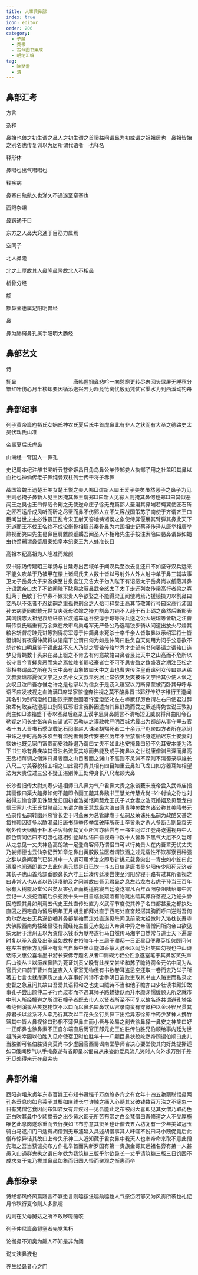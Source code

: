 ```yaml
---
title: 人事典鼻部
index: true
icon: editor
order: 206
category:
  - 子藏
  - 类书
  - 古今图书集成
  - 明伦汇编
tag:
  - 陈梦雷
  - 清
---
```


## 鼻部汇考

方言  

杂释  

鼻始也兽之初生谓之鼻人之初生谓之首梁益间谓鼻为初或谓之祖祖居也　鼻祖皆始之别名也传复训以为居所谓代语者　也释名  

释形体  

鼻嘒也出气嘒嘒也  

释疾病  

鼻塞曰鼽鼽久也涕久不通遂至窒塞也  

酉阳杂俎  

鼻窍通于目  

东方之人鼻大窍通于目筋力属焉  

空同子  

北人鼻隆  

北之土厚故其人鼻隆鼻隆故北人不相鼻  

析骨分经  

额  

额鼻茎也属足阳明胃经  

鼻  

鼻为肺窍鼻孔属手阳明大肠经  

## 鼻部艺文

诗  

拥鼻　　　　　　　　　　　唐韩偓拥鼻悲吟一向愁寒更转尽未回头绿屏无睡秋分簟红叶伤心月半楼却要因循添逸兴若为趋竞怆离忧殷勤凭仗官渠水为到西溪动钓舟  

## 鼻部纪事

列子黄帝篇庖牺氏女娲氏神农氏夏后氏牛首虎鼻此有非人之状而有大圣之德路史太昊伏戏氏山准  

帝禹夏后氏虎鼻  

山海经一臂国人一鼻孔  

史记周本纪注雒书灵听云苍帝姬昌日角鸟鼻公羊传邾娄人执鄫子用之社盖叩其鼻以血社也神仙传老子鼻纯骨双柱列士传干将子赤鼻  

战国策魏王遗楚王美女楚王悦之夫人郑□谓新人曰王爱子美矣虽然恶子之鼻子为见王则必掩子鼻新人见王因掩其鼻王谓郑□曰新人见寡人则掩其鼻何也郑□曰其似恶闻王之臭也王曰悍哉令劓之无使逆命庄子徐无鬼篇郢人垩漫其鼻端若蝇翼使匠石斫之匠石运斤成风听而斫之尽垩而鼻不伤郢人立不失容战国策苏子南使于齐谓齐王曰臣闻当世之主必诛暴正乱今宋王射天笞地铸诸侯之象使侍屏偃展其臂弹其鼻此天下无道而王不伐王名终不成论衡骨相篇苏秦骨鼻为六国相史记蔡泽传泽从唐举相唐举熟视而笑曰先生曷鼻巨肩魋颜蹙齃吾闻圣人不相殆先生乎按注索隐曰曷鼻谓鼻如蝎虫也蹙齃谓鼻蹙眉秦始皇本纪秦王为人蜂准长目  

高祖本纪高祖为人隆准而龙颜  

汉书陈汤传建昭三年汤与甘延寿出西域单于闻汉兵至欲去复还曰不如坚守汉兵远来不能久攻单于乃被甲在楼上诸阏氏夫人数十皆以弓射外人外人射中单于鼻三辅故事卫太子岳鼻太子来省疾至甘泉宫江充告太子勿入陛下有诏恶太子岳鼻尚以纸蔽其鼻充语武帝曰太子不欲闻陛下脓臭故蔽鼻武帝怒太子太子走还列女传梁高行者梁之寡妇荣于色敏于行早寡不嫁梁贵人争欲娶之不能得梁王闻使聘焉乃援镜操刀以割鼻曰妾所以不死者不忍幼嗣之重孤也刑余之人殆可释矣王高其节敬其行号曰梁高行沛国孙去病妻同郡戴元世女夫死母欲嫁之操刀割鼻刀钝不入趍于石上砺之鼻然后断郡表其闾魏志太祖纪袁绍进临官渡遣车运谷使淳于琼等将兵送之公大破琼等皆斩之注曹瞒传袁氏辎重有万余乘在故市乌巢屯军无严备公乃选精锐步骑从间道出放火尽燔其粮谷斩督将眭元进等割得将军淳于仲简鼻未死杀士卒千余人皆取鼻以示绍军将士皆怛惧时有夜得仲简将以诣麾下公谓曰何为如是仲简曰胜负自天何用为问乎公意欲不杀许攸曰明旦鉴于镜此益不忘人乃杀之管辂传辂举秀才吏部尚书何晏请之谓辂曰连梦见青蝇数十头来在鼻上驱之不肯去有何意故辂曰鼻者艮此天中之山高而不危所以长守贵今青蝇臭恶而集之焉位峻者颠轻豪者亡不可不思害盈之数盛衰之期注臣松之案相书谓鼻之所在为天中鼻有山象故曰天中之山也曹爽传注皇甫谧列女传曰爽从弟文叔妻谯郡夏侯文宁之女名令女文叔早死居止常依爽及爽被诛文宁怜其少使人讽之女叹且泣曰吾亦惟之许之是也家以为信女于是窃入寝室以刀断鼻蒙被而卧其母呼与语不应发被视之血流满□席举家惊惶奔往视之莫不酸鼻晋书郭舒传舒字稚行王澄闻其名引为别驾澄终日酣饮宗廞尝因酒忤澄澄怒叱左右棒廞舒厉色谓左右曰使君过醉汝辈何敢妄动澄恚曰别驾狂邪诳言我醉因遣掏其鼻舒跪而受之廞遂得免世说王敦初尚主如□漆箱盛干枣以塞鼻后赵录王谟字思贤鼻齆言不清畅短无威仪将拜曲阳令石勒疑之问长史张宾宾曰请试可否勒从之谟政教严明百城尤最出为都部从事守宰去官者十五人晋书石季龙载记石闵率赵人诛诸胡羯死者二十余万尸屯聚四方者所在承闵书诛之于时高鼻多须至有滥死者谢安传安被召历年不至禁锢终身遂栖迟东土安妻刘惔妹也既见家门富贵而安独静退乃谓曰丈夫不如此也安掩鼻曰恐不免耳安本能为洛下书生咏有鼻疾故其音浊名流爱其咏而弗能及或手掩鼻以之世说康僧渊目深而鼻高王丞相每调之僧渊曰鼻者面之山目者面之渊山不高则不灵渊不深则不清蜀录李雄长八尺三寸美容貌相工相之曰此君将贵其相有四目如重云鼻如飞龙口如方器耳如相望法为大贵位过三公不疑王湛别传王处仲身长八尺龙颊大鼻  

长沙耆旧传太尉刘寿少遇相师曰凡鼻为气户君鼻大贵之象谈薮宋废帝尝入武帝庙指其画像曰渠大齄鼻如何不齄即令画工齄其鼻魏书王慧龙传慧龙尚书仆射愉之孙也刘裕得志愉合家见诛慧龙归国初崔浩弟恬闻慧龙王氏子以女妻之浩既婚姻及见慧龙曰信王家儿也王氏世齄鼻江东谓之齄王慧龙鼻大浩曰真贵种矣数向诸公称其美隋书元弘嗣传弘嗣转幽州总管长史于时燕荣为总管肆虐于弘嗣及荣诛死弘嗣为政酷又甚之每推鞫囚徒多以酢灌鼻旧唐书薛举传举每破阵所获士卒皆杀之杀人多断舌割鼻袁天纲外传天纲精于相术子客师传其父业所言亦验尝与一书生同过江登舟讫遍视舟中人颜色谓同侣曰不可渡也遂相引登岸私语曰吾视舟中数十人皆鼻下黑气大厄不久岂可从之忽见一丈夫神色高朗跛一足登舟客师乃谓侣曰可以行矣贵人在内吾辈无忧丈夫乃娄师德也云仙杂记贺知章忽鼻出黄胶数盆医者谓饮酒之过元载性不饮群寮百种强之辞以鼻闻酒气已醉其中一人谓可用术治之即取针挑元载鼻尖出一青虫如小蛇曰此酒魔也闻酒即畏之去此何患元载是日已饮一斗五日倍是唐书吴少阳传少阳死元济者其长子也山首燕颔垂颐鼻长六寸王廷凑传廷凑尝使至河阳醉寝于路有过其所者视之曰非常人也从者以告廷凑驰及之问其故曰吾见君鼻之息左若龙右若虎子孙当王百年家有大树覆及堂公兴矣及害弘正而树适庇寝自廷凑讫镕凡百年酉阳杂俎陆绍郎中言尝记一人浸蛇酒前后杀蛇数十头一日自临瓮窥酒有物跳出啮其鼻将落视之乃蛇头骨因疮毁其鼻如劓焉五代史王处直传处直为义武军节度使其养子名曰都甚爱之都执处直囚之西宅自为留后明年正月朔旦都拜处直于西宅处直奋起揕其胸而呼曰逆贼吾何负尔然左右无兵遂欲嚙其鼻都掣袖而走处直遂见杀闻见前录太祖微时入洛枕长寿寺大佛殿西南角柱础昼寝有藏经苑主僧见赤蛇出入帝鼻中异之帝寤僧问所向帝曰欲见柴太尉于澶州无以为资僧以钱币为献帝遂行马自然传马湘字自然常与道士天下遍游时复以拳入鼻及出拳鼻如故桯史裕陵年十三居于濮邸一日正昼□便寝英祖忽顾问何在左右褰帐方见偃卧有紫气自鼻中出盘旋如香篆大骇亟以闻英祖笑曰勿视也中山诗话陈文惠公喜堆墨书游长安佛寺题名从者□侧砚污鞋公性急遂窒笔于其鼻客笑失声后山谈丛世以癞疾鼻陷为死证刘贡父晚有此疾又尝坐和苏子瞻诗罚金元佑中同为从官贡父曰前于曹州有盗夜入人家室无物但有书数卷耳盗忌空还取一卷而去乃举子所著五七言也就库家质之主人喜事好其诗不舍手明日盗败吏取其书主人赂吏而私录之吏督之急且问其故曰吾爱其语将和之也吏曰贼诗不当和他子瞻亦曰少壮读书颇知故事孔子尝出颜仲二子行而过市而卒遇其师子路趫捷跃而升木颜渊懦缓顾无所之就市中刑人所经幢避之所谓石幢子者既去市人以贤者所至不可复以故名遂共谓避孔塔坐者绝倒溪蛮丛笑犵狫饮不以口而以鼻名曰鼻饮从容录南蛮有穿鼻种以金环径尺贯其鼻君长以丝系环人牵乃行其次以二花头金钉贯鼻下出拾异志徐郎中筠少梦神人携竹篮其中皆人鼻视徐曰形相不薄但鼻曲而小吾与汝易之劓去徐鼻择一鼻安之神笑曰好一正郎鼻也徐鼻素不正自尔端直后历官正郎元史王伯胜传伯胜兄伯顺给事内廷为世祖所亲幸因以伯胜入见命使宿卫时伯胜年十一广颡巨鼻状貌屹然帝顾谓伯顺曰此儿当胜卿可名伯胜贤奕莫尚书少虚因官西蜀谒南堂静师咨决心要堂使其向好处提撕适如□俄闻秽气以手掩鼻遂有省即呈以偈曰从来姿韵爱风流几笑时人向外求万别千差无觅处得来元在鼻尖头  

## 鼻部外编

酉阳杂俎永贞年东市百姓王布知书藏镪千万商旅多宾之有女年十四五艳丽聪悟鼻两孔各垂息肉如皂荚子其根如麻线长寸许触之痛入心髓其父破钱数百万治之不瘥忽一日有梵僧乞食因问布知君女有异疾可一见吾能止之布被问大喜即见其女僧乃取药色正白吹其鼻中少顷摘去之出少黄水都无所苦布赏之白金梵僧曰吾修道之人不受厚施唯乞此息肉遂珍重而去行疾如飞布亦意其贤圣也计僧去五六坊复有一少年美如冠玉骑白马遂扣门曰适有胡僧到无布遽延入具述胡僧事其人吁嗟不悦曰马小踠促竟后此僧布惊异诘其故曰上帝失乐神二人近知藏于君女鼻中我天人也奉帝命来取不意此僧先取之吾当获谴矣布方作礼举首而失新罗国有第一贵族金哥其远祖名旁有弟一人甚愚入山遇群鬼执之谓曰尔欲为我筑糠三版乎尔欲鼻长一丈乎请筑糠三版三日饥困不成求哀于鬼乃拔其鼻鼻如象而归国人怪而聚观之惭恚而卒  

## 鼻部杂录

诗经邶风终风篇寤言不寐愿言则嚏按注嚏鼽嚏也人气感伤闭郁又为风雾所袭也礼记月令秋行夏令则人多鼽嚏  

内则在父母舅姑之所不敢哕噫嚏咳  

列子仲尼篇鼻将窒者先觉焦朽  

论衡鼻不知臭为齆人不知是非为闭  

说文洟鼻液也  

养生经鼻者心之门  
